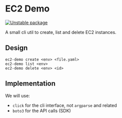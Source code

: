 # EC2 Demo

[![Unstable package](https://img.shields.io/badge/_Unstable_package_-_This_code_is_for_demo_purposes_only_-red)](https://semver.org)


A small cli util to create, list and delete EC2 instances.


## Design

    ec2-demo create <env> <file.yaml>
    ec2-demo list <env>
    ec2-demo delete <env> <id>


## Implementation

We will use:

- `click` for the cli interface, not `argparse` and related
- `boto3` for the API calls (SDK)
